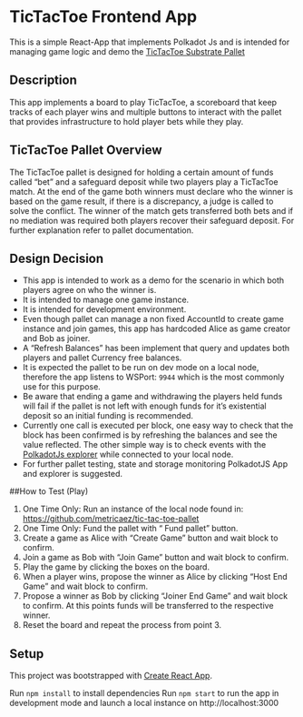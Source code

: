 # TicTacToe Frontend App

This is a simple React-App that implements Polkadot Js and is intended for managing game logic and demo the [TicTacToe Substrate Pallet](https://github.com/metricaez/tic-tac-toe-pallet)

## Description	

This app implements a board to play TicTacToe, a scoreboard that keep tracks of each player wins and multiple buttons to interact with the pallet that provides infrastructure to hold player bets while they play. 

## TicTacToe Pallet Overview

The TicTacToe pallet is designed for holding a certain amount of funds called “bet” and a safeguard deposit while two players play a TicTacToe match. At the end of the game both winners must declare who the winner is based on the game result, if there is a discrepancy, a judge is called to solve the conflict.  The winner of the match gets transferred both bets and if no mediation was required both players recover their safeguard deposit.
For further explanation refer to pallet documentation. 

## Design Decision 
- This app is intended to work as a demo for the scenario in which both players agree on who the winner is.
- It is intended to manage one game instance.
- It is intended for development environment.
- Even though pallet can manage a non fixed AccountId to create game instance and join games, this app has hardcoded Alice as game creator and Bob as joiner.
- A “Refresh Balances” has been implement that query and updates both players and pallet Currency free balances.
- It is expected the pallet to be run on dev mode on a local node, therefore the app listens to WSPort: `9944` which is the most commonly use for this purpose.
- Be aware that ending a game and withdrawing the players held funds will fail if the pallet is not left with enough funds for it’s existential deposit so an initial funding is recommended.
- Currently one call is executed per block, one easy way to check that the block has been confirmed is by refreshing the balances and see the value reflected. The other simple way is to check events with the [PolkadotJs explorer](https://polkadot.js.org/apps/#/explorer) while connected to your local node.
- For further pallet testing, state and storage monitoring PolkadotJS App and explorer is suggested. 

##How to Test (Play)

1. One Time Only: Run an instance of the local node found in: https://github.com/metricaez/tic-tac-toe-pallet
2. One Time Only: Fund the pallet with “ Fund pallet” button.
3. Create a game as Alice with “Create Game” button and wait block to confirm.
4. Join a game as Bob with “Join Game” button and wait block to confirm.
5. Play the game by clicking the boxes on the board.
6. When a player wins, propose the winner as Alice by clicking “Host End Game” and wait block to confirm.
7. Propose a winner as Bob by clicking “Joiner End Game” and wait block to confirm. At this points funds will be transferred to the respective winner.
8. Reset the board and repeat the process from point 3.

## Setup

This project was bootstrapped with [Create React App](https://github.com/facebook/create-react-app).

Run `npm install` to install dependencies 
Run `npm start` to run the app in development mode and launch a local instance on http://localhost:3000
